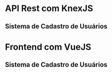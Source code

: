 # API Rest com KnexJS 
## Sistema de Cadastro de Usuários

# Frontend com VueJS
## Sistema de Cadastro de Usuários